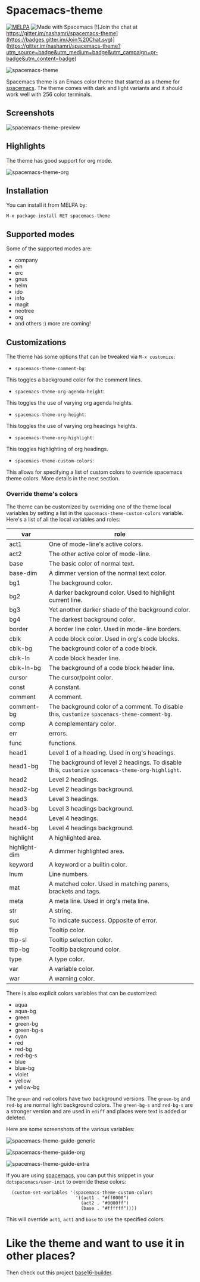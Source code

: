 # Spacemacs-theme

[![MELPA](http://melpa.org/packages/spacemacs-theme-badge.svg)](http://melpa.org/#/spacemacs-theme) ![Made with Spacemacs](https://cdn.rawgit.com/syl20bnr/spacemacs/442d025779da2f62fc86c2082703697714db6514/assets/spacemacs-badge.svg)
 [![Join the chat at https://gitter.im/nashamri/spacemacs-theme](https://badges.gitter.im/Join%20Chat.svg)] (https://gitter.im/nashamri/spacemacs-theme?utm_source=badge&utm_medium=badge&utm_campaign=pr-badge&utm_content=badge)

![spacemacs-theme](/../screenshots/spacemacs-theme.png)

Spacemacs theme is an Emacs color theme that started as a theme for [spacemacs](https://github.com/syl20bnr/spacemacs).
The theme comes with dark and light variants and it should work well with 256 color terminals.

## Screenshots

![spacemacs-theme-preview](/../screenshots/preview.png)

## Highlights

The theme has good support for org mode.

![spacemacs-theme-org](/../screenshots/org.png)

## Installation

You can install it from MELPA by:

```
M-x package-install RET spacemacs-theme
```

## Supported modes

Some of the supported modes are:

* company
* ein
* erc
* gnus
* helm
* ido
* info
* magit
* neotree
* org
* and others :) more are coming!

## Customizations

The theme has some options that can be tweaked via `M-x customize`:

* `spacemacs-theme-comment-bg`:

This toggles a background color for the comment lines.

* `spacemacs-theme-org-agenda-height`:

This toggles the use of varying org agenda heights.

* `spacemacs-theme-org-height`:

This toggles the use of varying org headings heights.

* `spacemacs-theme-org-highlight`:

This toggles highlighting of org headings.

* `spacemacs-theme-custom-colors`:

This allows for specifying a list of custom colors to override spacemacs theme colors. More details in the next section.

### Override theme's colors

The theme can be customized by overriding one of the theme local variables by setting a list in the `spacemacs-theme-custom-colors` variable.
Here's a list of all the local variables and roles:

| var           | role                                                                                              |
|---------------|---------------------------------------------------------------------------------------------------|
| act1          | One of mode-line's active colors.                                                                 |
| act2          | The other active color of mode-line.                                                              |
| base          | The basic color of normal text.                                                                   |
| base-dim      | A dimmer version of the normal text color.                                                        |
| bg1           | The background color.                                                                             |
| bg2           | A darker background color. Used to highlight current line.                                        |
| bg3           | Yet another darker shade of the background color.                                                 |
| bg4           | The darkest background color.                                                                     |
| border        | A border line color. Used in mode-line borders.                                                   |
| cblk          | A code block color. Used in org's code blocks.                                                    |
| cblk-bg       | The background color of a code block.                                                             |
| cblk-ln       | A code block header line.                                                                         |
| cblk-ln-bg    | The background of a code block header line.                                                       |
| cursor        | The cursor/point color.                                                                           |
| const         | A constant.                                                                                       |
| comment       | A comment.                                                                                        |
| comment-bg    | The background color of a comment. To disable this, `customize` `spacemacs-theme-comment-bg`.     |
| comp          | A complementary color.                                                                            |
| err           | errors.                                                                                           |
| func          | functions.                                                                                        |
| head1         | Level 1 of a heading. Used in org's headings.                                                     |
| head1-bg      | The background of level 2 headings. To disable this, `customize` `spacemacs-theme-org-highlight`. |
| head2         | Level 2 headings.                                                                                 |
| head2-bg      | Level 2 headings background.                                                                      |
| head3         | Level 3 headings.                                                                                 |
| head3-bg      | Level 3 headings background.                                                                      |
| head4         | Level 4 headings.                                                                                 |
| head4-bg      | Level 4 headings background.                                                                      |
| highlight     | A highlighted area.                                                                               |
| highlight-dim | A dimmer highlighted area.                                                                        |
| keyword       | A keyword or a builtin color.                                                                     |
| lnum          | Line numbers.                                                                                     |
| mat           | A matched color. Used in matching parens, brackets and tags.                                      |
| meta          | A meta line. Used in org's meta line.                                                             |
| str           | A string.                                                                                         |
| suc           | To indicate success. Opposite of error.                                                           |
| ttip          | Tooltip color.                                                                                    |
| ttip-sl       | Tooltip selection color.                                                                          |
| ttip-bg       | Tooltip background color.                                                                         |
| type          | A type color.                                                                                     |
| var           | A variable color.                                                                                 |
| war           | A warning color.                                                                                  |


There is also explicit colors variables that can be customized:

* aqua
* aqua-bg
* green
* green-bg
* green-bg-s
* cyan
* red
* red-bg
* red-bg-s
* blue
* blue-bg
* violet
* yellow
* yellow-bg

The `green` and `red` colors have two background versions. The `green-bg` and  `red-bg` are normal light background colors.
The `green-bg-s` and `red-bg-s` are a stronger version and are used in `ediff` and places were text is added or deleted.

Here are some screenshots of the various variables:

![spacemacs-theme-guide-generic](/../screenshots/guide-generic.png)

![spacemacs-theme-guide-org](/../screenshots/guide-org.png)

![spacemacs-theme-guide-extra](/../screenshots/guide-extra.png)

If you are using [spacemacs](https://github.com/syl20bnr/spacemacs), you can put this snippet in your `dotspacemacs/user-init` to override these colors:

```
  (custom-set-variables '(spacemacs-theme-custom-colors
                          '((act1 . "#ff0000")
                            (act2 . "#0000ff")
                            (base . "#ffffff"))))
```

This will override `act1`, `act1` and `base` to use the specified colors.

# Like the theme and want to use it in other places?

Then check out this project [base16-builder](https://github.com/auduchinok/base16-builder).
